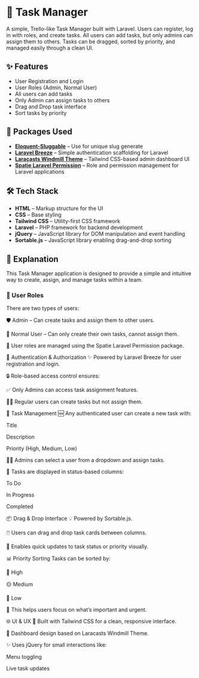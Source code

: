 # 📝 Task Manager

A simple, Trello-like Task Manager built with Laravel. Users can register, log in with roles, and create tasks. All users can add tasks, but only admins can assign them to others. Tasks can be dragged, sorted by priority, and managed easily through a clean UI.

## ✨ Features

-   User Registration and Login
-   User Roles (Admin, Normal User)
-   All users can add tasks
-   Only Admin can assign tasks to others
-   Drag and Drop task interface
-   Sort tasks by priority

## 🧰 Packages Used

-   **[Eloquent-Sluggable](https://github.com/cviebrock/eloquent-sluggable)** – Use for unique slug generate
-   **[Laravel Breeze](https://github.com/laravel/breeze)** – Simple authentication scaffolding for Laravel
-   **[Laracasts Windmill Theme](https://github.com/laracasts/windmill-dashboard)** – Tailwind CSS-based admin dashboard UI
-   **[Spatie Laravel Permission](https://spatie.be/docs/laravel-permission/v6/installation-laravel)** – Role and permission management for Laravel applications

## 🛠️ Tech Stack

-   **HTML** – Markup structure for the UI
-   **CSS** – Base styling
-   **Tailwind CSS** – Utility-first CSS framework
-   **Laravel** – PHP framework for backend development
-   **jQuery** – JavaScript library for DOM manipulation and event handling
-   **Sortable.js** – JavaScript library enabling drag-and-drop sorting

## 📖 Explanation
This Task Manager application is designed to provide a simple and intuitive way to create, assign, and manage tasks within a team.

### 👥 User Roles
There are two types of users:

🛡️ Admin – Can create tasks and assign them to other users.

👤 Normal User – Can only create their own tasks, cannot assign them.

🎯 User roles are managed using the Spatie Laravel Permission package.

🔐 Authentication & Authorization
✨ Powered by Laravel Breeze for user registration and login.

🔒 Role-based access control ensures:

✅ Only Admins can access task assignment features.

🧑‍💼 Regular users can create tasks but not assign them.

📝 Task Management
🆕 Any authenticated user can create a new task with:

Title

Description

Priority (High, Medium, Low)

🧑‍🏫 Admins can select a user from a dropdown and assign tasks.

📂 Tasks are displayed in status-based columns:

To Do

In Progress

Completed

📦 Drag & Drop Interface
💡 Powered by Sortable.js.

🖱️ Users can drag and drop task cards between columns.

🧩 Enables quick updates to task status or priority visually.

📊 Priority Sorting
Tasks can be sorted by:

🔺 High

🟡 Medium

🔻 Low

📌 This helps users focus on what’s important and urgent.

🌐 UI & UX
💅 Built with Tailwind CSS for a clean, responsive interface.

🧱 Dashboard design based on Laracasts Windmill Theme.

✨ Uses jQuery for small interactions like:

Menu toggling

Live task updates
